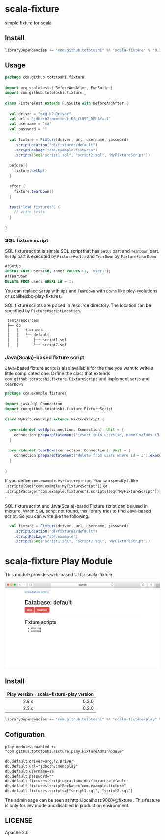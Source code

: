 # scala-fixture

simple fixture for scala


## Install

```scala
libraryDependencies += "com.github.tototoshi" %% "scala-fixture" % "0.3.0"
```


## Usage

```scala
package com.github.tototoshi.fixture

import org.scalatest.{ BeforeAndAfter, FunSuite }
import com.github.tototoshi.fixture._

class FixtureTest extends FunSuite with BeforeAndAfter {

  val driver = "org.h2.Driver"
  val url = "jdbc:h2:mem:test;DB_CLOSE_DELAY=-1"
  val username = "sa"
  val password = ""

  val fixture = Fixture(driver, url, username, password)
    .scriptLocation("db/fixtures/default")
    .scriptPackage("com.example.fixtures")
    .scripts(Seq("script1.sql", "script2.sql", "MyFixtureScript"))

  before {
    fixture.setUp()
  }

  after {
    fixture.tearDown()
  }

  test("load fixtures") {
    // write tests
  }

}
```

### SQL fixture script

SQL fixture script is simple SQL script that has `SetUp` part and `TearDown` part.
`SetUp` part is executed by `Fixture#setUp` and `TearDown` by `Fixture#tearDown`


```sql
#!SetUp
INSERT INTO users(id, name) VALUES (1, 'user1');
#!TearDown
DELETE FROM users WHERE id = 1;
```

You can replace `SetUp` with `Ups` and `TearDown` with `Downs` like play-evolutions or scalikejdbc-play-fixtures.


SQL fixture scripts are placed in resource directory.
The location can be specified by `Fixture#scriptLocation`.

```
 test/resources
 ├── db
 │   ├── fixtures
 │   │   └── default
 │   │       ├── script1.sql
 │   │       └── script2.sql
```


### Java(Scala)-based fixture script

Java-based fixture script is also available for the time you want to write a little complicated one.
Define the class that extends `com.github.tototoshi.fixture.FixtureScript` and implement `setUp` and `tearDown`


```scala
package com.example.fixtures

import java.sql.Connection
import com.github.tototoshi.fixture.FixtureScript

class MyFixtureScript extends FixtureScript {

  override def setUp(connection: Connection): Unit = {
    connection.prepareStatement("insert into users(id, name) values (3, 'user3')").execute()
  }

  override def tearDown(connection: Connection): Unit = {
    connection.prepareStatement("delete from users where id = 3").execute()
  }

}
```

If you define `com.example.MyFixtureScript`. You can specify it like `.scripts(Seq("com.example.MyFixtureScript"))` or `.scriptPackage("com.example.fixtures").scripts(Seq("MyFixtureScript"))`.

SQL fixture script and Java(Scala)-based Fixture script can be used in mixture. When SQL script not found, this library tries to find Java-based script. So you can write like the following.


```scala
  val fixture = Fixture(driver, url, username, password)
    .scriptLocation("db/fixtures/default")
    .scriptPackage("com.example")
    .scripts(Seq("script1.sql", "script2.sql", "MyFixtureScript"))
```


# scala-fixture Play Module

This module provides web-based UI for scala-fixture. 

![screenshot](./screenshot.png)

## Install

|Play version|scala-fixture-play version|
|-----------:|-------------------------:|
|       2.6.x|                     0.3.0|
|       2.5.x|                     0.2.0|

```scala
libraryDependencies += "com.github.tototoshi" %% "scala-fixture-play" % "0.3.0"
```

## Cofiguration

```
play.modules.enabled += "com.github.tototoshi.fixture.play.FixtureAdminModule"

db.default.driver=org.h2.Driver
db.default.url="jdbc:h2:mem:play"
db.default.username=sa
db.default.password=""
db.default.fixtures.scriptLocation="db/fixtures/default"
db.default.fixtures.scriptPackage="com.example.fixture"
db.default.fixtures.scripts=["script1.sql", "script2.sql"]
```

The admin page can be seen at http://localhost:9000/@fixture .
This feature is only for dev mode and disabled in production environment.

## LICENSE

Apache 2.0
